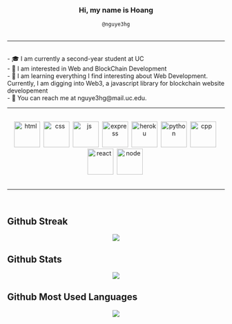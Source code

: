 
<br>

<div align="center">
  <h3>Hi, my name is <span>Hoang</span></h3>
  <div><code> @nguye3hg </code></div>
</div>

<br>

---

<br>
- 🎓 I am currently a second-year student at UC<br>
- 📓 I am interested in Web and BlockChain Development<br>
- 📀 I am learning everything I find interesting about Web Development. Currently, I am digging into Web3, a javascript library for blockchain website developement<br>
- 📧 You can reach me at nguye3hg@mail.uc.edu.
<br>

---
 
<br>

<div align="center">
<span>
<img width="60" height="60" src="https://cdn.jsdelivr.net/gh/devicons/devicon/icons/html5/html5-original.svg" alt="html" title="html"/>&nbsp;
<img width="60" height="60" src="https://cdn.jsdelivr.net/gh/devicons/devicon/icons/css3/css3-original.svg" alt="css" title="css"/>&nbsp;
<img width="60" height="60" src="https://cdn.jsdelivr.net/gh/devicons/devicon/icons/javascript/javascript-original.svg" alt="js" title="js"/>&nbsp;
<img width="60" height="60" src="https://cdn.jsdelivr.net/gh/devicons/devicon/icons/express/express-original.svg" alt="express" title="express"/>&nbsp;
<img width="60" height="60" src="https://cdn.jsdelivr.net/gh/devicons/devicon/icons/heroku/heroku-plain-wordmark.svg" alt="heroku" title="heroku"/>&nbsp;
<img width="60" height="60" src="https://cdn.jsdelivr.net/gh/devicons/devicon/icons/python/python-original.svg" alt="python" title="python"/>&nbsp;
<img width="60" height="60" src="https://cdn.jsdelivr.net/gh/devicons/devicon/icons/cplusplus/cplusplus-original.svg" alt="cpp" title="cpp"/>&nbsp;
<img width="60" height="60" src="https://cdn.jsdelivr.net/gh/devicons/devicon/icons/react/react-original.svg" alt="react" title="react"/>&nbsp;
<img width="60" height="60" src="https://cdn.jsdelivr.net/gh/devicons/devicon/icons/nodejs/nodejs-plain.svg" alt="node" title="node"/>&nbsp; 
</span>
</div>

<br>

---

<br>

## Github Streak

<div align="center">
  <a href="https://git.io/streak-stats" align="center">
    <img align="center" src="http://github-readme-streak-stats.herokuapp.com?user=nguye3hg&theme=panda &date_format=M%20j%5B%2C%20Y%5D&fire=EF6030&ring=EF6030&dates=EF6030&sideLabels=F7DE32&currStreakNum=FFFFFF&currStreakLabel=FFFFFF&sideNums=FFFFFF&background=09131B" />
  </a>
</div>
  
## Github Stats

<div align="center">
  <a href="https://git.io/streak-stats" align="center">
    <img align="center" src="https://github-readme-stats.vercel.app/api?username=nguye3hg&show_icons=true&theme=cobalt   &count_private=true&include_all_commits=true" />
  </a>
</div>
  
## Github Most Used Languages

<div align="center">
  <a href="https://github.com/anuraghazra/github-readme-stats" align="center">
    <img align="center" src="https://github-readme-stats.vercel.app/api/top-langs/?username=nguye3hg&theme=omni "/>
  </a>
</div>

